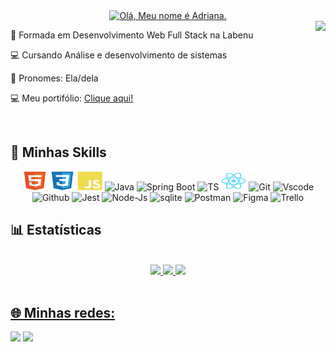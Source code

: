 <div align="center">
<a href="https://git.io/typing-svg">
    <img src="https://readme-typing-svg.herokuapp.com?font=Comic&size=25&color=black&center=true&vCenter=true&width=700&lines=Olá!+meu+nome+é+Adriana+👋💻💜;" alt="Olá, Meu nome é Adriana.">
</a>
</div>

<img align="right" height="190" src="https://user-images.githubusercontent.com/111310311/227587194-bcd18c83-e841-4ee5-80c3-29dd257aea2f.gif"/>

🔭 Formada em Desenvolvimento Web Full Stack na Labenu <br>

💻 Cursando Análise e desenvolvimento de sistemas <br>

🌸 Pronomes: Ela/dela <br>

💻 Meu portifólio: [Clique aqui!](https://port-atualizado.vercel.app/tech.html)

<br>

## 🚀 Minhas Skills

<div align="center">
<img alt="HTML" height="30" width="40" title="HTML5" src="https://raw.githubusercontent.com/devicons/devicon/master/icons/html5/html5-original.svg" />
<img alt="CSS" height="30" width="40" title="CSS3" src="https://raw.githubusercontent.com/devicons/devicon/master/icons/css3/css3-original.svg" />
<img alt="JavaScript" height="30" width="40" title="JavaScript" src="https://raw.githubusercontent.com/devicons/devicon/master/icons/javascript/javascript-plain.svg"/> <img  alt="Java" height="30" width="30"  title="Java" src="https://www.vectorlogo.zone/logos/java/java-icon.svg">
    <img  alt="Spring Boot" height="30" width="40" src="https://camo.githubusercontent.com/db67b3eac7224d5bf5afb141bb18b264c1f131bc780faac846f036c1cde4fc9f/68747470733a2f2f63646e2e6a7364656c6976722e6e65742f67682f64657669636f6e732f64657669636f6e406c61746573742f69636f6e732f737072696e672f737072696e672d6f726967696e616c2d776f72646d61726b2e737667">

<img  alt="TS" height="30" width="40" src="https://cdn.jsdelivr.net/gh/devicons/devicon/icons/typescript/typescript-plain.svg">
<img alt="React" height="30" width="40" title="ReactJS" src="https://raw.githubusercontent.com/devicons/devicon/master/icons/react/react-original.svg" />
<img alt="Git" height="30" width="40" title="Git" src="https://cdn.jsdelivr.net/gh/devicons/devicon/icons/git/git-original.svg" />
<img alt="Vscode" height="30" width="40" title="VSCode" src="https://cdn.jsdelivr.net/gh/devicons/devicon/icons/vscode/vscode-original.svg" />
<img alt="Github" height="30" width="40" title="Github" src="https://cdn.jsdelivr.net/gh/devicons/devicon/icons/github/github-original.svg" />
<img  alt="Jest" height="30" width="40"  title="Jest" src="https://cdn.jsdelivr.net/gh/devicons/devicon/icons/jest/jest-plain.svg">
<img  alt="Node-Js" height="30" width="40" title="Node-Js" src="https://cdn.jsdelivr.net/gh/devicons/devicon/icons/nodejs/nodejs-original.svg">
<img  alt="sqlite" height="30" width="40"  title="SqLite" src="https://www.vectorlogo.zone/logos/sqlite/sqlite-icon.svg">
<img  alt="Postman" height="30" width="30"  title="Postman" src="https://www.vectorlogo.zone/logos/getpostman/getpostman-icon.svg">
 <img  alt="Figma" height="30" width="30"  title="Figma" src="https://www.vectorlogo.zone/logos/figma/figma-icon.svg">
<img  alt="Trello" height="30" width="30"  title="Trello" src="https://www.vectorlogo.zone/logos/trello/trello-icon.svg">

   
</div>

## 📊 Estatísticas

<br>
<div align="center">

  <a href="https://github.com/Adrianaramss">
  <img height="180em" src="https://github-readme-stats.vercel.app/api?username=Adrianaramss&theme=radical&hide_border=false&include_all_commits=true&count_private=false"/>
  <img height="180em" src="https://github-readme-streak-stats.herokuapp.com/?user=Adrianaramss&theme=radical&hide_border=false"/> 
  <img height="180em" src="https://github-readme-stats.vercel.app/api/top-langs/?username=Adrianaramss&theme=radical&hide_border=false&include_all_commits=true&count_private=false&layout=compact" />
</div>
   
<br/>

## 🌐 Minhas redes:
<a href="https://www.instagram.com/adrianaramss/" target="_blank"><img src="https://img.shields.io/badge/Instagram-E4405F.svg?style=for-the-badge&logo=Instagram&logoColor=white"></a>
<a href="https://www.linkedin.com/in/adriana-ramss/" target="_blank"><img src="https://img.shields.io/badge/LinkedIn-0077B5?style=for-the-badge&logo=linkedin&logoColor=white"></a>



